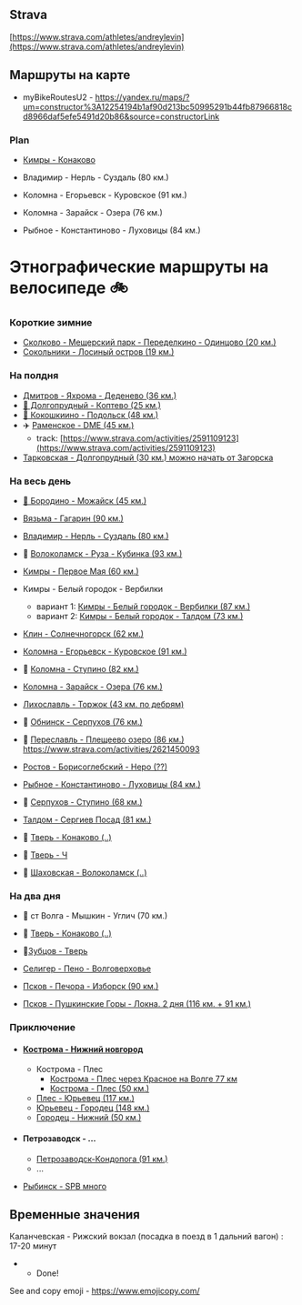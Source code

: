 ## Strava
[https://www.strava.com/athletes/andreylevin](https://www.strava.com/athletes/andreylevin)

## Маршруты на карте

 - myBikeRoutesU2  - https://yandex.ru/maps/?um=constructor%3A12254194b1af90d213bc50995291b44fb87966818cd8966daf5efe5491d20b86&source=constructorLink

### Plan

- [Кимры - Конаково](kimry-konakovo.md)

- Владимир - Нерль - Суздаль (80 км.)
- Коломна - Егорьевск - Куровское (91 км.)
- Коломна - Зарайск - Озера (76 км.)
- Рыбное - Константиново - Луховицы (84 км.)


# Этнографические маршруты на велосипеде 🚲

### Короткие зимние

- [Сколково - Мещерский парк - Переделкино - Одинцово (20 км.)](https://www.strava.com/routes/22625621)
- [Сокольники - Лосиный остров (19 км.)](https://www.strava.com/routes/22625704)


### На полдня
- [Дмитров - Яхрома - Деденево (36 км.)](https://www.strava.com/routes/15133399)
- [🗽 Долгопрудный - Коптево (25 км.)](https://www.strava.com/routes/18523786)
- [🦁 Кокошкиино - Подольск (48 км.)](https://www.strava.com/routes/16639737)
- ✈️ [Раменское - DME (45 км.)](https://www.strava.com/routes/16639672)
  - track: [https://www.strava.com/activities/2591109123](https://www.strava.com/activities/2591109123)
- [Тарковская - Долгопрудный (30 км.) можно начать от Загорска](https://www.strava.com/routes/18523928)


### На весь день

- [🍓 Бородино - Можайск (45 км.)](https://www.strava.com/routes/15133081)
- [Вязьма - Гагарин (90 км.)](https://www.strava.com/routes/16767454)
- [Владимир - Нерль - Суздаль (80 км.)](vladimir-nerl-suzdal.md)
- 🤟 [Волоколамск - Руза - Кубинка (93 км.)](volokolamsk-rusa-kubinka.md)
- [Кимры - Первое Мая (60 км.)](https://www.strava.com/routes/16638214)
- Кимры - Белый городок - Вербилки
  - вариант 1: [Кимры - Белый городок - Вербилки (87 км.)](https://www.strava.com/routes/16638108) 
  - вариант 2: [Кимры - Белый городок - Талдом (73 км.)](https://www.strava.com/routes/15132567)
- [Клин - Солнечногорск (62 км.)](https://www.strava.com/routes/15129680)
- [Коломна - Егорьевск - Куровское (91 км.)](kolomna-kurovskoe.md)
- 🙈 [Коломна - Ступино (82 км.)](kolomna-stupino.md)
- [Коломна - Зарайск - Озера (76 км.)](https://www.strava.com/routes/15132167)
- [Лихославль - Торжок (43 км. по дебрям)](https://www.strava.com/routes/15130089)
- 🤟 [Обнинск - Серпухов (76 км.)](https://www.strava.com/routes/15163010)
- 🤟 [Переславль - Плещеево озеро (86 км.)](pereslavl-plesheevov-ozero.md) https://www.strava.com/activities/2621450093

- [Ростов - Борисоглебский - Неро (??) ](https://www.strava.com/routes/15129947)
- [Рыбное - Константиново - Луховицы (84 км.)](https://www.strava.com/routes/15198844) 
- 🐃 [Серпухов - Ступино (68 км.)](stupino-serpuhov.md)
- [Талдом - Сергиев Посад (81 км.)](https://www.strava.com/routes/16638140)
- 🤟 [Тверь - Конаково (..)]()
- 🤟 [Тверь - Ч ]()
- 🤟 [Шаховская - Волоколамск (..)]()

### На два дня

- 🤟 ст Волга - Мышкин - Углич (70 км.)

- 🤟 [Тверь - Конаково (..)]()

- 🤟[Зубцов - Тверь ](tver-staritsa-zubtsov.md)

- [Селигер - Пено - Волговерховье](https://www.strava.com/routes/15130341)

- [Псков - Печора - Изборск (90 км.)](pskov-pechora-izborsk.md)

- [Псков - Пушкинские Горы - Локна. 2 дня (116 км. + 91 км.)](pskov-pushkinskiyegory-loknya.md)




### Приключение

- #### [Кострома - Нижний новгород](kostroma-nizhniy.md)
  - Кострома - Плес
    - [Кострома - Плес через Красное на Волге 77 км](https://www.strava.com/routes/17328744)
    - [Кострома - Плес (50 км.)](https://www.strava.com/routes/17328589)
  - [Плес - Юрьевец (117 км.)](https://www.strava.com/routes/17329026)
  - [Юрьевец - Городец (148 км.)](https://www.strava.com/routes/17329137)
  - [Городец - Нижний (50 км.)](https://www.strava.com/routes/17329153) 


- #### Петрозаводск - ...
  - [Петрозаводск-Кондопога (91 км.)](https://www.strava.com/routes/17409938)
  - ...
- [Рыбинск - SPB много]()


## Временные значения

Каланчевская - Рижский вокзал (посадка в поезд в 1 дальний вагон) : 17-20 минут

* - Done!

See and copy emoji - https://www.emojicopy.com/
